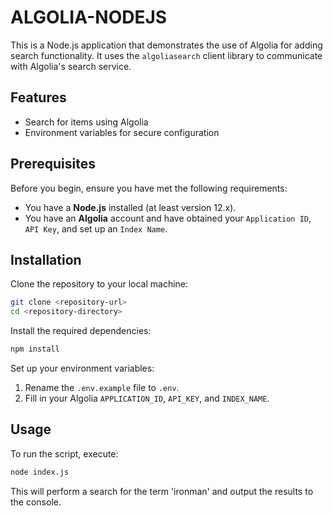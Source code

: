 # ALGOLIA-NODEJS

This is a Node.js application that demonstrates the use of Algolia for adding search functionality. It uses the `algoliasearch` client library to communicate with Algolia's search service.

## Features

- Search for items using Algolia
- Environment variables for secure configuration

## Prerequisites

Before you begin, ensure you have met the following requirements:

- You have a **Node.js** installed (at least version 12.x).
- You have an **Algolia** account and have obtained your `Application ID`, `API Key`, and set up an `Index Name`.

## Installation

Clone the repository to your local machine:

```sh
git clone <repository-url>
cd <repository-directory>
```

Install the required dependencies:

```sh
npm install
```

Set up your environment variables:

1. Rename the `.env.example` file to `.env`.
2. Fill in your Algolia `APPLICATION_ID`, `API_KEY`, and `INDEX_NAME`.

## Usage

To run the script, execute:

```sh
node index.js
```

This will perform a search for the term 'ironman' and output the results to the console.